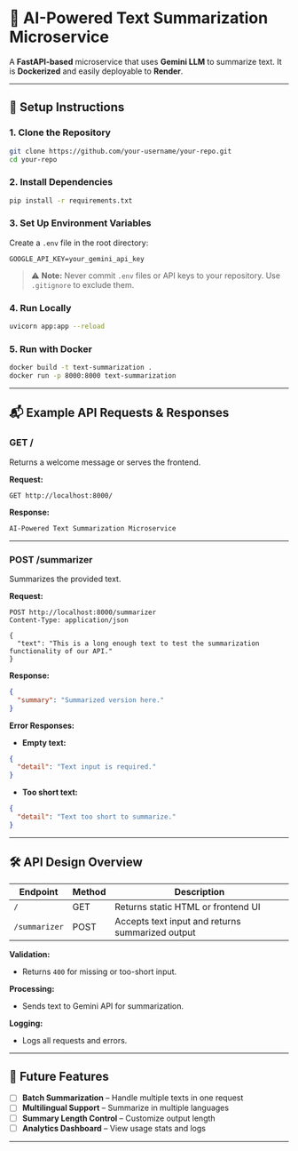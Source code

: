 # 🧠 AI-Powered Text Summarization Microservice

A **FastAPI-based** microservice that uses **Gemini LLM** to summarize text. It is **Dockerized** and easily deployable to **Render**.

---

## 🚀 Setup Instructions

### 1. **Clone the Repository**

```bash
git clone https://github.com/your-username/your-repo.git
cd your-repo
```

### 2. **Install Dependencies**

```bash
pip install -r requirements.txt
```

### 3. **Set Up Environment Variables**

Create a `.env` file in the root directory:

```
GOOGLE_API_KEY=your_gemini_api_key
```

> ⚠️ **Note:** Never commit `.env` files or API keys to your repository. Use `.gitignore` to exclude them.

### 4. **Run Locally**

```bash
uvicorn app:app --reload
```

### 5. **Run with Docker**

```bash
docker build -t text-summarization .
docker run -p 8000:8000 text-summarization
```

---

## 📬 Example API Requests & Responses

### **GET /**

Returns a welcome message or serves the frontend.

**Request:**

```http
GET http://localhost:8000/
```

**Response:**

```html
AI-Powered Text Summarization Microservice
```

---

### **POST /summarizer**

Summarizes the provided text.

**Request:**

```http
POST http://localhost:8000/summarizer
Content-Type: application/json

{
  "text": "This is a long enough text to test the summarization functionality of our API."
}
```

**Response:**

```json
{
  "summary": "Summarized version here."
}
```

**Error Responses:**

* **Empty text:**

```json
{
  "detail": "Text input is required."
}
```

* **Too short text:**

```json
{
  "detail": "Text too short to summarize."
}
```

---

## 🛠️ API Design Overview

| Endpoint      | Method | Description                                      |
| ------------- | ------ | ------------------------------------------------ |
| `/`           | GET    | Returns static HTML or frontend UI               |
| `/summarizer` | POST   | Accepts text input and returns summarized output |

**Validation:**

* Returns `400` for missing or too-short input.

**Processing:**

* Sends text to Gemini API for summarization.

**Logging:**

* Logs all requests and errors.

---



## 🌟 Future Features

* [ ] **Batch Summarization** – Handle multiple texts in one request
* [ ] **Multilingual Support** – Summarize in multiple languages
* [ ] **Summary Length Control** – Customize output length
* [ ] **Analytics Dashboard** – View usage stats and logs

---

